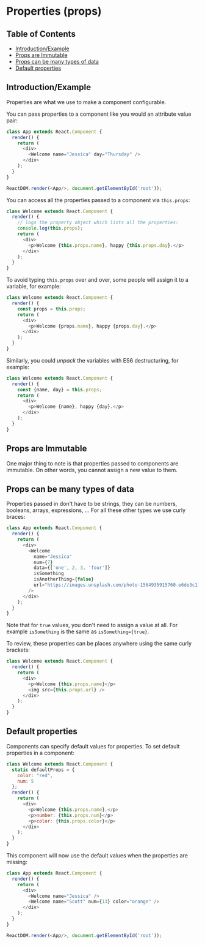 # Properties (props)

## Table of Contents

<!-- toc -->

- [Introduction/Example](#introductionexample)
- [Props are Immutable](#props-are-immutable)
- [Props can be many types of data](#props-can-be-many-types-of-data)
- [Default properties](#default-properties)

<!-- tocstop -->

## Introduction/Example

Properties are what we use to make a component configurable.

You can pass properties to a component like you would an attribute value pair:

```javascript
class App extends React.Component {
  render() {
    return (
      <div>
        <Welcome name="Jessica" day="Thursday" />
      </div>
    );
  }
}

ReactDOM.render(<App/>, document.getElementById('root'));
```

You can access all the properties passed to a component via `this.props`:

```javascript
class Welcome extends React.Component {
  render() {
    // logs the property object which lists all the properties:
    console.log(this.props);  
    return (
      <div>
        <p>Welcome {this.props.name}, happy {this.props.day}.</p>
      </div>
    );
  }
}
```

To avoid typing `this.props` over and over, some people will assign it to a variable, for example:

```javascript
class Welcome extends React.Component {
  render() {
    const props = this.props;  
    return (
      <div>
        <p>Welcome {props.name}, happy {props.day}.</p>
      </div>
    );
  }
}
```

Similarly, you could *unpack* the variables with ES6 destructuring, for example:

```javascript
class Welcome extends React.Component {
  render() {
    const {name, day} = this.props;  
    return (
      <div>
        <p>Welcome {name}, happy {day}.</p>
      </div>
    );
  }
}
```

## Props are Immutable

One major thing to note is that properties passed to components are immutable. On other words, you cannot assign a new value to them.


## Props can be many types of data

Properties passed in don't have to be strings, they can be numbers, booleans, arrays, expressions, ... For all these other types we use curly braces:

```javascript
class App extends React.Component {
  render() {
    return (
      <div>
        <Welcome
          name="Jessica"
          num={7}
          data={['one', 2, 3, 'four']}
          isSomething
          isAnotherThing={false}
          url="https://images.unsplash.com/photo-1564935915760-e6de3c1f2b95?ixlib=rb-1.2.1&ixid=eyJhcHBfaWQiOjEyMDd9&auto=format&fit=crop&w=668&q=80"
        />
      </div>
    );
  }
}
```

Note that for `true` values, you don't need to assign a value at all. For example `isSomething` is the same as `isSomething={true}`.

To review, these properties can be places anywhere using the same curly brackets:

```javascript
class Welcome extends React.Component {
  render() {
    return (
      <div>
        <p>Welcome {this.props.name}</p>
        <img src={this.props.url} />
      </div>
    );
  }
}
```

## Default properties

Components can specify default values for properties.
To set default properties in a component:

```javascript
class Welcome extends React.Component {
  static defaultProps = {
    color: "red",
    num: 5
  };
  render() {
    return (
      <div>
        <p>Welcome {this.props.name}.</p>
        <p>number: {this.props.num}</p>
        <p>color: {this.props.color}</p>
      </div>
    );
  }
}
```

This component will now use the default values when the properties are missing:

```javascript
class App extends React.Component {
  render() {
    return (
      <div>
        <Welcome name="Jessica" />
        <Welcome name="Scott" num={13} color="orange" />
      </div>
    );
  }
}

ReactDOM.render(<App/>, document.getElementById('root'));
```
